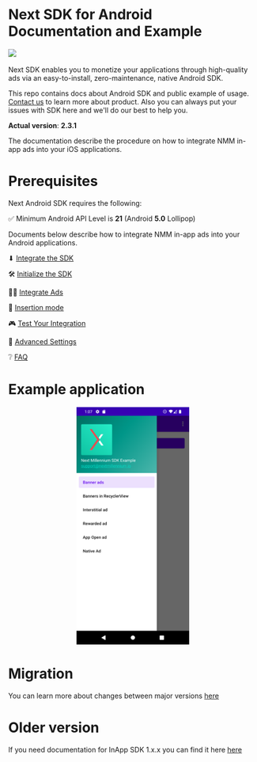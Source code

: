 # Next SDK for Android Documentation and Example

![](https://img.shields.io/maven-metadata/v?metadataUrl=https%3A%2F%2Fsdk.brainlyads.com%2F%2Fandroid%2Frepository%2Fio%2Fnextmillennium%2Fnextsdk%2Fmaven-metadata-local.xml)

Next SDK enables you to monetize your applications through high-quality ads via an easy-to-install,
zero-maintenance, native Android SDK.

This repo contains docs about Android SDK and public example of
usage. [Contact us](https://nextmillennium.io/contact) to learn more about product. Also you can
always put your issues with SDK here and we'll do our best to help you.

**Actual version**: **2.3.1**

The documentation describe the procedure on how to integrate NMM in-app ads into your iOS
applications.

# Prerequisites

Next Android SDK requires the following:

✅ Minimum Android API Level is **21** (Android **5.0** Lollipop)

Documents below describe how to integrate NMM in-app ads into your Android applications.

⬇ [Integrate the SDK](https://github.com/nextmillenniummedia/next-sdk-android-example/blob/main/docs/Integrate.md)

🛠 [Initialize the SDK](https://github.com/nextmillenniummedia/next-sdk-android-example/blob/main/docs/Initialize.md)

👨‍💻 [Integrate Ads](https://github.com/nextmillenniummedia/next-sdk-android-example/blob/main/docs/Manual.md)

📲 [Insertion mode](https://github.com/nextmillenniummedia/next-sdk-android-example/blob/main/docs/Insertion.md)

🎮 [Test Your Integration](https://github.com/nextmillenniummedia/next-sdk-android-example/blob/main/docs/TestIntegration.md)

📘 [Advanced Settings](https://github.com/nextmillenniummedia/next-sdk-android-example/blob/main/docs/AdvancedSettings.md)

❔ [FAQ](https://github.com/nextmillenniummedia/next-sdk-android-example/blob/main/docs/FAQ.md)

# Example application

<p align="center">
<img src="https://github.com/nextmillenniummedia/next-sdk-android-example/blob/main/docs/assets/main_screen.png" height="480">
</p>

# Migration

You can learn more about changes between major
versions [here](https://github.com/nextmillenniummedia/next-sdk-android-example/blob/main/docs/MigrationGuide.md)

# Older version

If you need documentation for InApp SDK 1.x.x you can find it
here [here](https://github.com/nextmillenniummedia/next-sdk-android-example/tree/1.x)

[comment]: <> (* 🚀 [Integrate Ad Formats Dynamically]&#40;https://github.com/nextmillenniummedia/next-sdk-android-example/blob/main/docs/Dynamic.md&#41;)
